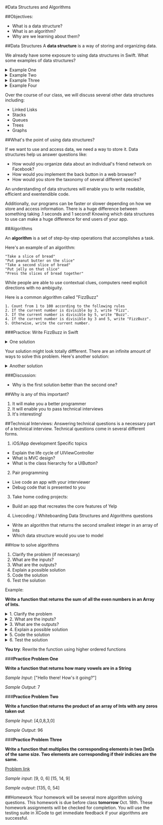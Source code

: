#Data Structures and Algorithms

##Objectives:

- What is a data structure?
- What is an algorithm?
- Why are we learning about them?

##Data Structures
A **data structure** is a way of storing and organizing data.

We already have some exposure to using data structures in Swift.  What some examples of data structures?

<details>
	<summary>Example One</summary>
	Dictionary
</details>

<details>
	<summary>Example Two</summary>
	Array
</details>	

<details>
	<summary>Example Three</summary>
	Set
</details>

<details>
	<summary>Example Four</summary>
	Enums, Structs, and Classes
</details>	


Over the course of our class, we will discuss several other data structures including:

 - Linked Lisks
 - Stacks
 - Queues
 - Trees
 - Graphs

##What's the point of using data structures?

If we want to use and access data, we need a way to store it.  Data structures help us answer questions like:

- How would you organize data about an individual's friend network on Facebook?
- How would you implement the back button in a web browser?
- How would you store the taxonomy of several different species?

An understanding of data structures will enable you to write readable, efficient and exentendible code.

Additionally, our programs can be faster or slower depending on how we store and access information.  There is a huge difference between something taking .1 seconds and 1 second!  Knowing which data structures to use can make a huge difference for end users of your app.

##Algorithms

An **algorithm** is a set of step-by-step operations that accomplishes a task.

Here's an example of an algorithm:

```
"Take a slice of bread"
"Put peanut butter on the slice"
"Take a second slice of bread"
"Put jelly on that slice"
"Press the slices of bread together"
```

While people are able to use contextual clues, computers need explicit directions with no ambiguity.

Here is a common algorithm called "FizzBuzz"

```
1. Count from 1 to 100 according to the following rules
2. If the current number is divisible by 3, write "Fizz".
3. If the current number is divisible by 5, write "Buzz".
4. If the current number is divisible by 3 and 5, write "FizzBuzz".
5. Otherwise, write the current number.
```

###Practice:  Write FizzBuzz in Swift

<details>
	<summary>One solution</summary>
	
	for i in 1...100 {
		switch i {
			case _ where i % 15 == 0:
				print("FizzBuzz")
			case _ where i % 3 == 0:
				print("Fizz")
			case _ where i % 5 == 0:
				print("Buzz")
			default:
				print(i)	
		}
	}

</details>

Your solution might look totally diffferent.  There are an infinite amount of ways to solve this problem.   Here's another solution:

<details>
	<summary>Another solution</summary>
	
	if i == 1 { print("1") }
	if i == 2 { print("2") }
	if i == 3 { print("Fizz") }
	if i == 4 { print("4") }
	if i == 5 { print("Buzz") }
	if i == 6 { print("Fizz") }
	if i == 7 { print("7") }
	if i == 8 { print("8") }
	if i == 9 { print("Fizz") }
	if i == 10 { print("Buzz") }
	if i == 11 { print("11") }
	if i == 12 { print("Fizz") }
	if i == 13 { print("13") }
	if i == 14 { print("14") }
	if i == 15 { print("FizzBuzz") }
	if i == 16 { print("16") }
	if i == 17 { print("17") }
	if i == 18 { print("Fizz") }
	if i == 19 { print("19") }
	if i == 20 { print("Buzz") }
	if i == 21 { print("Fizz") }
	if i == 22 { print("22") }
	if i == 23 { print("23") }
	if i == 24 { print("Fizz") }
	if i == 25 { print("Buzz") }
	if i == 26 { print("26") }
	if i == 27 { print("Fizz") }
	if i == 28 { print("28") }
	if i == 29 { print("29") }
	if i == 30 { print("FizzBuzz") }
	if i == 31 { print("31") }
	if i == 32 { print("32") }
	if i == 33 { print("Fizz") }
	if i == 34 { print("34") }
	if i == 35 { print("Buzz") }
	if i == 36 { print("Fizz") }
	if i == 37 { print("37") }
	if i == 38 { print("38") }
	if i == 39 { print("Fizz") }
	if i == 40 { print("Buzz") }
	if i == 41 { print("41") }
	if i == 42 { print("Fizz") }
	if i == 43 { print("43") }
	if i == 44 { print("44") }
	if i == 45 { print("FizzBuzz") }
	if i == 46 { print("46") }
	if i == 47 { print("47") }
	if i == 48 { print("Fizz") }
	if i == 49 { print("49") }
	if i == 50 { print("Buzz") }
	if i == 51 { print("Fizz") }
	if i == 52 { print("52") }
	if i == 53 { print("53") }
	if i == 54 { print("Fizz") }
	if i == 55 { print("Buzz") }
	if i == 56 { print("56") }
	if i == 57 { print("Fizz") }
	if i == 58 { print("58") }
	if i == 59 { print("59") }
	if i == 60 { print("FizzBuzz") }
	if i == 61 { print("61") }
	if i == 62 { print("62") }
	if i == 63 { print("Fizz") }
	if i == 64 { print("64") }
	if i == 65 { print("Buzz") }
	if i == 66 { print("Fizz") }
	if i == 67 { print("67") }
	if i == 68 { print("68") }
	if i == 69 { print("Fizz") }
	if i == 70 { print("Buzz") }
	if i == 71 { print("71") }
	if i == 72 { print("Fizz") }
	if i == 73 { print("73") }
	if i == 74 { print("74") }
	if i == 75 { print("FizzBuzz") }
	if i == 76 { print("76") }
	if i == 77 { print("77") }
	if i == 78 { print("Fizz") }
	if i == 79 { print("79") }
	if i == 80 { print("Buzz") }
	if i == 81 { print("Fizz") }
	if i == 82 { print("82") }
	if i == 83 { print("83") }
	if i == 84 { print("Fizz") }
	if i == 85 { print("Buzz") }
	if i == 86 { print("86") }
	if i == 87 { print("Fizz") }
	if i == 88 { print("88") }
	if i == 89 { print("89") }
	if i == 90 { print("FizzBuzz") }
	if i == 91 { print("91") }
	if i == 92 { print("92") }
	if i == 93 { print("Fizz") }
	if i == 94 { print("94") }
	if i == 95 { print("Buzz") }
	if i == 96 { print("Fizz") }
	if i == 97 { print("97") }
	if i == 98 { print("98") }
	if i == 99 { print("Fizz") }
	if i == 100 { print("Buzz") }

</details>

###Discussion:
- Why is the first solution better than the second one?

##Why is any of this important?
1. It will make you a better programmer
2. It will enable you to pass technical interviews
3. It's interesting!


##Technical Interviews:
Answering technical questions is a necessary part of a technical interview.  Technical questions come in several different forms.

1. iOS/App development Specific topics
  - Explain the life cycle of UIViewController
  - What is MVC design?
  - What is the class hierarchy for a UIButton?

2. Pair programming
 - Live code an app with your interviewer
 - Debug code that is presented to you

3. Take home coding projects:
 - Build an app that recreates the core features of Yelp

4. Livecoding / Whiteboarding Data Structures and Algorithms questions
 - Write an algorithm that returns the second smallest integer in an array of Ints
 - Which data structure would you use to model 

 
##How to solve algorithms 
1. Clarify the problem (if necessary)
2. What are the inputs?
3. What are the outputs?
4. Explain a possible solution
5. Code the solution
6. Test the solution

Example:

**Write a function that returns the sum of all the even numbers in an Array of Ints.**

<details>
	<summary> 1. Clarify the problem</summary>
	
	Is zero even or odd?
	Can negative numbers be even?
	
</details>

<details>
	<summary> 2. What are the inputs?</summary>
	
	An array of Ints as an [Int]
	
</details>	

<details>
	<summary> 3. What are the outputs?</summary>
	
	The sum of the even numbers as an Int.
	
</details>	

<details>
	<summary> 4. Explain a possible solution</summary>
	
	- Initialize a variable Int called "sum" and set sum equal to zero
	- Iterate through the array of Ints
	- Check each Int if even by checking if the Int is divisible by two
	- If the Int is divisible by two, increment sum by the number
	- Return sum after you check each Int
	
</details>	

<details>
	<summary> 5. Code the solution </summary>
	
	func sumAllEven(arr: [Int]) -> Int {
		var sum = 0
		for num in arr {
			if num % 2 == 0 {
				sum += num
			}
		}
		return sum
	}
</details>	

<details>
	<summary> 6. Test the solution </summary>
	
	input: [2,5,7,6]
	output: 8
	
</details>


**You try**: Rewrite the function using higher ordered functions


###**Practice Problem One**

**Write a function that returns how many vowels are in a String**

*Sample Input*: ["Hello there!  How's it going?"]

*Sample Output*: 7



###**Practice Problem Two**

**Write a function that returns the product of an array of Ints with any zeros taken out**

*Sample Input*: [4,0,8,3,0]

*Sample Output*: 96


###**Practice Problem Three**

**Write a function that multiplies the corresponding elements in two [Int]s of the same size.  Two elements are corresponding if their indicies are the same.**

[Problem link](https://www.codeeval.com/open_challenges/113/)

*Sample input*: [9, 0, 6]  [15, 14, 9]

*Sample output*: [135, 0, 54]

##Homework
Your homework will be several more algorithm solving questions.  This homework is due before class **tomorrow** Oct. 18th.  These homework assignments will be checked for completion.  You will use the testing suite in XCode to get immediate feedback if your algorithms are successful.